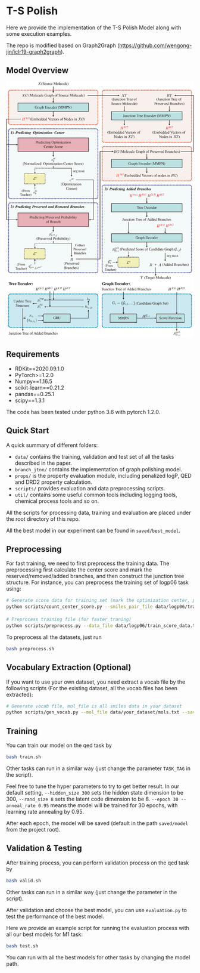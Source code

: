 # T-S Polish

Here we provide the implementation of the T-S Polish Model along with some execution examples. 

The repo is modified based on Graph2Graph (https://github.com/wengong-jin/iclr19-graph2graph).

## Model Overview

![framework](framework.png)

## Requirements

* RDKit==2020.09.1.0
* PyTorch>=1.2.0
* Numpy==1.16.5
* scikit-learn==0.21.2
* pandas==0.25.1
* scipy==1.3.1

The code has been tested under python 3.6 with pytorch 1.2.0. 

## Quick Start
A quick summary of different folders:
* `data/` contains the training, validation and test set of all the tasks described in the paper.
* `branch_jtnn/` contains the implementation of graph polishing model.
* `props/` is the property evaluation module, including penalized logP, QED and DRD2 property calculation.
* `scripts/` provides evaluation and data preprocessing scripts.
* `util/` contains some useful common tools including logging tools, chemical process tools and so on. 

All the scripts for processing data, training and evaluation are placed under the root directory of this repo. 

All the best model in our experiment can be found in `saved/best_model`. 

## Preprocessing

For fast training, we need to first preprocess the training data. The preprocessing first calculate the center score and mark the reserved/removed/added branches, and then construct the junction tree structure. For instance, you can preprocess the training set of logp06 task using: 

```bash
# Generate score data for training set (mark the optimization center, preserved/removed/added branches)
python scripts/count_center_score.py --smiles_pair_file data/logp06/train_pairs.txt --result_file data/logp06/train_score_data.txt --ncpu 8

# Preprocess training file (for faster traning)
python scripts/preprocess.py --data_file data/logp06/train_score_data.txt --save_file data/logp06/train_trees.pkl --ncpu 8
```

To preprocess all the datasets, just run

```bash
bash preprocess.sh
```

## Vocabulary Extraction (Optional)

If you want to use your own dataset, you need extract a vocab file by the following scripts (For the existing dataset, all the vocab files has been extracted): 

```bash
# Generate vocab file, mol_file is all smiles data in your dataset
python scripts/gen_vocab.py --mol_file data/your_dataset/mols.txt --save_vocab_file data/your_dataset/vocab.txt --ncpu 32
```

## Training

 You can train our model on the qed task by

```bash
bash train.sh
```

Other tasks can run in a similar way (just change the parameter `TASK_TAG` in the script). 

Feel free to tune the hyper parameters to try to get better result.  In our default setting, `--hidden_size 300` sets the hidden state dimension to be 300, `--rand_size 8` sets the latent code dimension to be 8. `--epoch 30 --anneal_rate 0.95` means the model will be trained for 30 epochs, with learning rate annealing by 0.95. 

After each epoch, the model will be saved (default in the path `saved/model` from the project root).

## Validation & Testing

After training process, you can perform validation process on the qed task by

```bash
bash valid.sh
```

Other tasks can run in a similar way (just change the parameter in the script). 

After validation and choose the best model, you can use  `evaluation.py`  to test the performance of the best model. 

Here we provide an example script for running the evaluation process with all our best models for M1 task:

```bash
bash test.sh
```

You can run with all the best models for other tasks by changing the model path. 